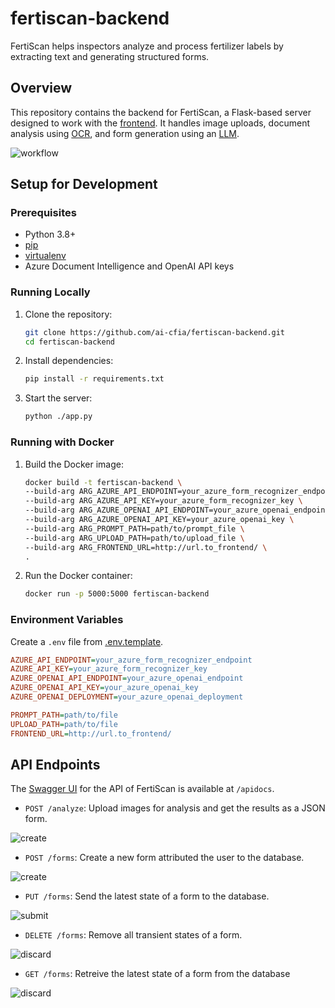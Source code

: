 # fertiscan-backend

FertiScan helps inspectors analyze and process fertilizer labels by extracting text
and generating structured forms.

## Overview

This repository contains the backend for FertiScan, a Flask-based server
designed to work with the [frontend](https://github.com/ai-cfia/fertiscan-frontend/).
It handles image uploads, document analysis using [OCR](https://en.wikipedia.org/wiki/Optical_character_recognition),
and form generation using an [LLM](https://en.wikipedia.org/wiki/Large_language_model).

![workflow](./out/workflow_dss/FertiScan%20Sequence%20Diagram.png)

## Setup for Development

### Prerequisites

- Python 3.8+
- [pip](https://pip.pypa.io/en/stable/installation/)
- [virtualenv](https://virtualenv.pypa.io/en/latest/installation.html)
- Azure Document Intelligence and OpenAI API keys

### Running Locally

1. Clone the repository:

    ```sh
    git clone https://github.com/ai-cfia/fertiscan-backend.git
    cd fertiscan-backend
    ```

2. Install dependencies:

    ```sh
    pip install -r requirements.txt
    ```

3. Start the server:

    ```sh
    python ./app.py
    ```

### Running with Docker

1. Build the Docker image:

    ```sh
    docker build -t fertiscan-backend \
    --build-arg ARG_AZURE_API_ENDPOINT=your_azure_form_recognizer_endpoint \
    --build-arg ARG_AZURE_API_KEY=your_azure_form_recognizer_key \
    --build-arg ARG_AZURE_OPENAI_API_ENDPOINT=your_azure_openai_endpoint \
    --build-arg ARG_AZURE_OPENAI_API_KEY=your_azure_openai_key \
    --build-arg ARG_PROMPT_PATH=path/to/prompt_file \
    --build-arg ARG_UPLOAD_PATH=path/to/upload_file \
    --build-arg ARG_FRONTEND_URL=http://url.to_frontend/ \
    .
    ```

2. Run the Docker container:

    ```sh
    docker run -p 5000:5000 fertiscan-backend
    ```

### Environment Variables

Create a `.env` file from [.env.template](./.env.template).

```ini
AZURE_API_ENDPOINT=your_azure_form_recognizer_endpoint
AZURE_API_KEY=your_azure_form_recognizer_key
AZURE_OPENAI_API_ENDPOINT=your_azure_openai_endpoint
AZURE_OPENAI_API_KEY=your_azure_openai_key
AZURE_OPENAI_DEPLOYMENT=your_azure_openai_deployment

PROMPT_PATH=path/to/file
UPLOAD_PATH=path/to/file
FRONTEND_URL=http://url.to_frontend/
```

## API Endpoints

The [Swagger UI](https://swagger.io/tools/swagger-ui/) for the API of FertiScan is available at `/apidocs`.

- `POST /analyze`: Upload images for analysis and get the results as a JSON form.

![create](./out/analyze_dss/Analyze%20DSS.png)

- `POST /forms`: Create a new form attributed the user to the database.

![create](./out/create_form_dss/FertiScan%20Sequence%20Diagram.png)

- `PUT /forms`: Send the latest state of a form to the database.

![submit](./out/submit_form_dss/FertiScan%20Sequence%20Diagram.png)

- `DELETE /forms`: Remove all transient states of a form.

![discard](./out/discard_form_dss/FertiScan%20Sequence%20Diagram.png)

- `GET /forms`: Retreive the latest state of a form from the database

![discard](./out/get_form_dss/FertiScan%20Sequence%20Diagram.png)
